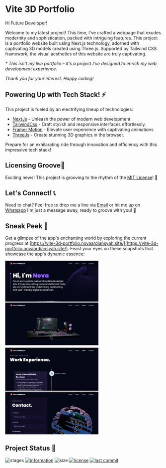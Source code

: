 # Vite 3D Portfolio

Hi Future Developer!

Welcome to my latest project! This time, I've crafted a webpage that exudes modernity and sophistication, packed with intriguing features. This project is a portfolio website built using Next.js technology, adorned with captivating 3D models created using Three.js. Supported by Tailwind CSS framework, the visual aesthetics of this website are truly captivating.

*\* This isn't my live portfolio – it's a project I've designed to enrich my web development experience.*

*Thank you for your interest. Happy coding!*

## Powering Up with Tech Stack! ⚡

This project is fueled by an electrifying lineup of technologies:
- [NextJs](https://nextjs.org/) - Unleash the power of modern web development.
- [TailwindCss](https://tailwindcss.com/) - Craft stylish and responsive interfaces effortlessly.
- [Framer Motion](https://www.framer.com/motion/) - Elevate user experience with captivating animations
- [ThreeJs](https://threejs.org/) - Create stunning 3D graphics in the browser.

Prepare for an exhilarating ride through innovation and efficiency with this impressive tech stack!

## Licensing Groove🕺

Exciting news! This project is grooving to the rhythm of the [MIT License](https://github.com/novaardiansyah/vite-3d-portfolio/blob/main/LICENSE)! 🎉

## Let's Connect! 📞

Need to chat? Feel free to drop me a line via [Email](mailto:novaardiansyah78@gmail.com) or hit me up on  [Whatsapp](https://wa.me/6289506668480?text=Hi%20Nova,%20I%20have%20a%20question%20about%20your%20Vite%203D%20Portfolio) I'm just a message away, ready to groove with you! 📩

## Sneak Peek 🌟

Get a glimpse of the app's enchanting world by exploring the current progress at [https://vite-3d-portfolio.novaardiansyah.site/](https://vite-3d-portfolio.novaardiansyah.site/). Feast your eyes on these snapshots that showcase the app's dynamic essence:

<div style="margin-bottom: 5px">
  <img src="public/img/capture/image-1.png" alt="image-1" style="width: 300px; margin-right: 10px" />
  <img src="public/img/capture/image-4.png" alt="image-4" style="width: 300px;" />
</div>

<div style="margin-bottom: 5px">
  <img src="public/img/capture/image-3.png" alt="image-3" style="width: 300px; margin-right: 10px" />
  <img src="public/img/capture/image-2.png" alt="image-2" style="width: 300px;" />
</div>

## Project Status 🚀 

![stages](https://img.shields.io/badge/stages-production-informational)
[![information](https://img.shields.io/badge/information-references-informational)](https://github.com/novaardiansyah/vite-3d-portfolio/blob/main/references.json)
![size](https://img.shields.io/github/repo-size/novaardiansyah/vite-3d-portfolio?label=size&color=informational)
[![license](https://img.shields.io/badge/license-MIT-blue.svg)](https://github.com/novaardiansyah/vite-3d-portfolio/blob/main/LICENSE)
[![last commit](https://img.shields.io/github/last-commit/novaardiansyah/vite-3d-portfolio?label=last%20commit&color=informational)](https://github.com/novaardiansyah/vite-3d-portfolio/commits/main)
